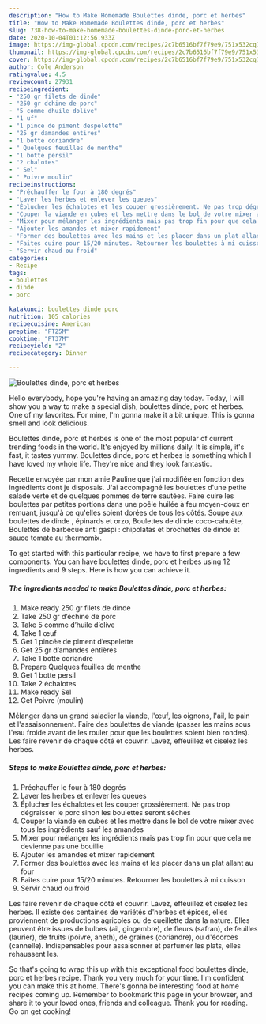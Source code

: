 ```yaml
---
description: "How to Make Homemade Boulettes dinde, porc et herbes"
title: "How to Make Homemade Boulettes dinde, porc et herbes"
slug: 738-how-to-make-homemade-boulettes-dinde-porc-et-herbes
date: 2020-10-04T01:12:56.933Z
image: https://img-global.cpcdn.com/recipes/2c7b6516bf7f79e9/751x532cq70/boulettes-dinde-porc-et-herbes-photo-principale-de-la-recette.jpg
thumbnail: https://img-global.cpcdn.com/recipes/2c7b6516bf7f79e9/751x532cq70/boulettes-dinde-porc-et-herbes-photo-principale-de-la-recette.jpg
cover: https://img-global.cpcdn.com/recipes/2c7b6516bf7f79e9/751x532cq70/boulettes-dinde-porc-et-herbes-photo-principale-de-la-recette.jpg
author: Cole Anderson
ratingvalue: 4.5
reviewcount: 27931
recipeingredient:
- "250 gr filets de dinde"
- "250 gr dchine de porc"
- "5 comme dhuile dolive"
- "1 uf"
- "1 pince de piment despelette"
- "25 gr damandes entires"
- "1 botte coriandre"
- " Quelques feuilles de menthe"
- "1 botte persil"
- "2 chalotes"
- " Sel"
- " Poivre moulin"
recipeinstructions:
- "Préchauffer le four à 180 degrés"
- "Laver les herbes et enlever les queues"
- "Éplucher les échalotes et les couper grossièrement. Ne pas trop dégraisser le porc sinon les boulettes seront sèches"
- "Couper la viande en cubes et les mettre dans le bol de votre mixer avec tous les ingrédients sauf les amandes"
- "Mixer pour mélanger les ingrédients mais pas trop fin pour que cela ne devienne pas une bouillie"
- "Ajouter les amandes et mixer rapidement"
- "Former des boulettes avec les mains et les placer dans un plat allant au four"
- "Faites cuire pour 15/20 minutes. Retourner les boulettes à mi cuisson"
- "Servir chaud ou froid"
categories:
- Recipe
tags:
- boulettes
- dinde
- porc

katakunci: boulettes dinde porc 
nutrition: 105 calories
recipecuisine: American
preptime: "PT25M"
cooktime: "PT37M"
recipeyield: "2"
recipecategory: Dinner

---
```



![Boulettes dinde, porc et herbes](https://img-global.cpcdn.com/recipes/2c7b6516bf7f79e9/751x532cq70/boulettes-dinde-porc-et-herbes-photo-principale-de-la-recette.jpg)

Hello everybody, hope you're having an amazing day today. Today, I will show you a way to make a special dish, boulettes dinde, porc et herbes. One of my favorites. For mine, I'm gonna make it a bit unique. This is gonna smell and look delicious.

Boulettes dinde, porc et herbes is one of the most popular of current trending foods in the world. It's enjoyed by millions daily. It is simple, it's fast, it tastes yummy. Boulettes dinde, porc et herbes is something which I have loved my whole life. They're nice and they look fantastic.

Recette envoyée par mon amie Pauline que j&#39;ai modifiée en fonction des ingrédients dont je disposais. J&#39;ai accompagné les boulettes d&#39;une petite salade verte et de quelques pommes de terre sautées. Faire cuire les boulettes par petites portions dans une poêle huilée à feu moyen-doux en remuant, jusqu&#39;à ce qu&#39;elles soient dorées de tous les côtés. Soupe aux boulettes de dinde , épinards et orzo, Boulettes de dinde coco-cahuète, Boulettes de barbecue anti gaspi : chipolatas et brochettes de dinde et sauce tomate au thermomix.


To get started with this particular recipe, we have to first prepare a few components. You can have boulettes dinde, porc et herbes using 12 ingredients and 9 steps. Here is how you can achieve it.

<!--inarticleads1-->

##### The ingredients needed to make Boulettes dinde, porc et herbes:

1. Make ready 250 gr filets de dinde
1. Take 250 gr d’échine de porc
1. Take 5 comme d’huile d’olive
1. Take 1 œuf
1. Get 1 pincée de piment d’espelette
1. Get 25 gr d’amandes entières
1. Take 1 botte coriandre
1. Prepare  Quelques feuilles de menthe
1. Get 1 botte persil
1. Take 2 échalotes
1. Make ready  Sel
1. Get  Poivre (moulin)


Mélanger dans un grand saladier la viande, l&#39;œuf, les oignons, l&#39;ail, le pain et l&#39;assaisonnement. Faire des boulettes de viande (passer les mains sous l&#39;eau froide avant de les rouler pour que les boulettes soient bien rondes). Les faire revenir de chaque côté et couvrir. Lavez, effeuillez et ciselez les herbes. 

<!--inarticleads2-->

##### Steps to make Boulettes dinde, porc et herbes:

1. Préchauffer le four à 180 degrés
1. Laver les herbes et enlever les queues
1. Éplucher les échalotes et les couper grossièrement. Ne pas trop dégraisser le porc sinon les boulettes seront sèches
1. Couper la viande en cubes et les mettre dans le bol de votre mixer avec tous les ingrédients sauf les amandes
1. Mixer pour mélanger les ingrédients mais pas trop fin pour que cela ne devienne pas une bouillie
1. Ajouter les amandes et mixer rapidement
1. Former des boulettes avec les mains et les placer dans un plat allant au four
1. Faites cuire pour 15/20 minutes. Retourner les boulettes à mi cuisson
1. Servir chaud ou froid


Les faire revenir de chaque côté et couvrir. Lavez, effeuillez et ciselez les herbes. Il existe des centaines de variétés d&#39;herbes et épices, elles proviennent de productions agricoles ou de cueillette dans la nature. Elles peuvent être issues de bulbes (ail, gingembre), de fleurs (safran), de feuilles (laurier), de fruits (poivre, aneth), de graines (coriandre), ou d&#39;écorces (cannelle). Indispensables pour assaisonner et parfumer les plats, elles rehaussent les. 

So that's going to wrap this up with this exceptional food boulettes dinde, porc et herbes recipe. Thank you very much for your time. I'm confident you can make this at home. There's gonna be interesting food at home recipes coming up. Remember to bookmark this page in your browser, and share it to your loved ones, friends and colleague. Thank you for reading. Go on get cooking!

